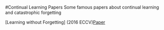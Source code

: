 #Continual Learning Papers
Some famous papers about continual learning and catastrophic forgetting

[Learning without Forgetting] (2016 ECCV)[Paper](https://arxiv.org/abs/1606.09282)

